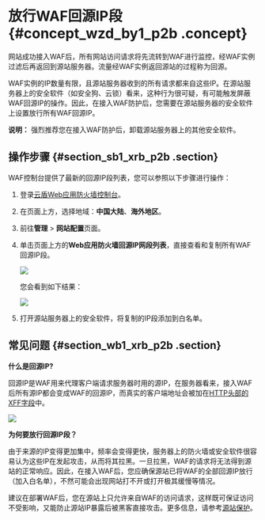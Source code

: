 # 放行WAF回源IP段 {#concept_wzd_by1_p2b .concept}

网站成功接入WAF后，所有网站访问请求将先流转到WAF进行监控，经WAF实例过滤后再返回到源站服务器。流量经WAF实例返回源站的过程称为回源。

WAF实例的IP数量有限，且源站服务器收到的所有请求都来自这些IP。在源站服务器上的安全软件（如安全狗、云锁）看来，这种行为很可疑，有可能触发屏蔽WAF回源IP的操作。因此，在接入WAF防护后，您需要在源站服务器的安全软件上设置放行所有WAF回源IP。

**说明：** 强烈推荐您在接入WAF防护后，卸载源站服务器上的其他安全软件。

## 操作步骤 {#section_sb1_xrb_p2b .section}

WAF控制台提供了最新的回源IP段列表，您可以参照以下步骤进行操作：

1.  登录[云盾Web应用防火墙控制台](https://yundun.console.aliyun.com/?p=waf)。
2.  在页面上方，选择地域：**中国大陆**、**海外地区**。
3.  前往**管理** \> **网站配置**页面。
4.  单击页面上方的**Web应用防火墙回源IP网段列表**，直接查看和复制所有WAF回源IP段。

    ![](http://static-aliyun-doc.oss-cn-hangzhou.aliyuncs.com/assets/img/15547/15438229517574_zh-CN.png)

    您会看到如下结果：

    ![](http://static-aliyun-doc.oss-cn-hangzhou.aliyuncs.com/assets/img/15547/15438229517575_zh-CN.png)

5.  打开源站服务器上的安全软件，将复制的IP段添加到白名单。

## 常见问题 {#section_wb1_xrb_p2b .section}

**什么是回源IP?**

回源IP是WAF用来代理客户端请求服务器时用的源IP，在服务器看来，接入WAF后所有源IP都会变成WAF的回源IP，而真实的客户端地址会被加在[HTTP头部的XFF字段](../../../../intl.zh-CN/最佳实践/获取访问者真实IP.md#)中。

![](http://static-aliyun-doc.oss-cn-hangzhou.aliyuncs.com/assets/img/15547/15438229517576_zh-CN.png)

**为何要放行回源IP段？**

由于来源的IP变得更加集中，频率会变得更快，服务器上的防火墙或安全软件很容易认为这些IP在发起攻击，从而将其拉黑。一旦拉黑，WAF的请求将无法得到源站的正常响应。因此，在接入WAF后，您应确保源站已将WAF的全部回源IP放行（加入白名单），不然可能会出现网站打不开或打开极其缓慢等情况。

建议在部署WAF后，您在源站上只允许来自WAF的访问请求，这样既可保证访问不受影响，又能防止源站IP暴露后被黑客直接攻击。更多信息，请参考[源站保护](../../../../intl.zh-CN/最佳实践/源站保护.md#)。

